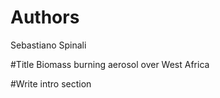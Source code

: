 # Authors
Sebastiano Spinali	

#Title
Biomass burning aerosol over West Africa

#Write intro section